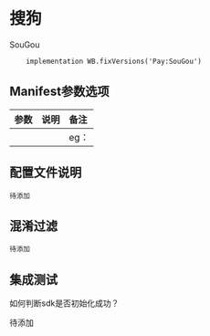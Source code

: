 # 搜狗

SouGou

```text
    implementation WB.fixVersions('Pay:SouGou')
```

## Manifest参数选项

| 参数 | 说明 | 备注 |
| :--- | :--- | :--- |
|  |  | eg： |

## 配置文件说明

```text
待添加
```

## 混淆过滤

```text
待添加
```

## 集成测试

如何判断sdk是否初始化成功？

待添加

